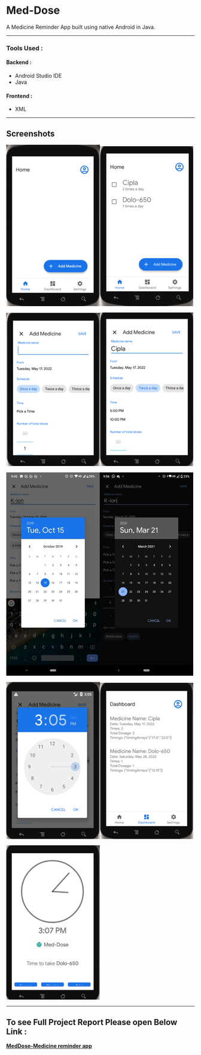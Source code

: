 # Med-Dose

A Medicine Reminder App built using native Android in Java.

---
### Tools Used :

#### Backend :
  * Android Studio IDE
  * Java 
  
#### Frontend :
  * XML

---
## Screenshots


<img src="screenshots/1.png" width="250"><img src="screenshots/2.png" width="250">

<img src="screenshots/3.png" width="250"><img src="screenshots/4.png" width="250">

<img src="screenshots/5.jpg" width="250"><img src="screenshots/6.png" width="250">

<img src="screenshots/7.png" width="250"><img src="screenshots/9.png" width="250">

<img src="screenshots/11.png" width="250">

---
## To see Full Project Report Please open Below Link :
<b> <a href="Med-Dose_Project_Report.pdf">MedDose-Medicine reminder app</a> </b>


